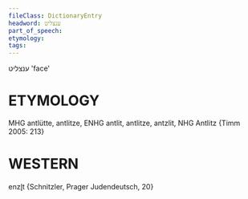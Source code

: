```yaml
---
fileClass: DictionaryEntry
headword: ענצליט
part_of_speech: 
etymology: 
tags: 
---
```

ענצליט
'face'

ETYMOLOGY
===========
MHG antlütte, antlitze, ENHG antlit, antlitze, antzlit, NHG Antlitz
{Timm 2005: 213}

WESTERN
========

enzl̥t {Schnitzler, Prager Judendeutsch, 20}